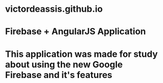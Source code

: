 # victordeassis.github.io

# Firebase + AngularJS Application

# This application was made for study about using the new Google Firebase and it's features
